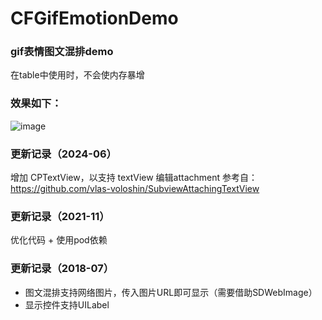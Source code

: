 # CFGifEmotionDemo

### gif表情图文混排demo
在table中使用时，不会使内存暴增

### 效果如下：

![image](https://github.com/yuchuanfeng/CFGifEmotionDemo/blob/master/lizi01.gif)

### 更新记录（2024-06）
增加 CPTextView，以支持 textView 编辑attachment
参考自：https://github.com/vlas-voloshin/SubviewAttachingTextView

### 更新记录（2021-11）
优化代码 + 使用pod依赖

### 更新记录（2018-07）
- 图文混排支持网络图片，传入图片URL即可显示（需要借助SDWebImage）
- 显示控件支持UILabel
